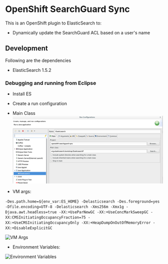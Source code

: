 # OpenShift SearchGuard Sync
This is an OpenShift plugin to ElasticSearch to:

* Dynamically update the SearchGuard ACL based on a user's name

## Development
Following are the dependencies

* ElasticSearch 1.5.2

### Debugging and running from Eclipse

* Install ES

* Create a run configuration
 * Main Class
 ![Main class](images/eclipse_run_main.png)
 
 * VM args:
 
 ````-Des.path.home=${env_var:ES_HOME} -Delasticsearch -Des.foreground=yes -Dfile.encoding=UTF-8 -Delasticsearch -Xms256m -Xmx1g -Djava.awt.headless=true -XX:+UseParNewGC -XX:+UseConcMarkSweepGC -XX:CMSInitiatingOccupancyFraction=75 -XX:+UseCMSInitiatingOccupancyOnly -XX:+HeapDumpOnOutOfMemoryError -XX:+DisableExplicitGC````

![VM Args](images/eclipse_run_args.png) 

 * Environment Variables:
 
![Environment Variables](images/eclipse_run_env.png)   